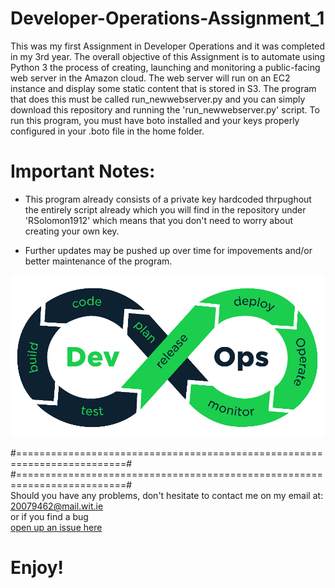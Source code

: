 # Developer-Operations-Assignment_1
This was my first Assignment in Developer Operations and it was completed in my 3rd year. The overall objective of this Assignment is to automate using Python 3 the process of creating, launching and monitoring a public-facing web server in the Amazon cloud. The web
server will run on an EC2 instance and display some static content that is stored in S3. The
program that does this must be called run_newwebserver.py and you can simply download this repository and running the 'run_newwebserver.py'
script. To run this program, you must have boto installed and your keys properly configured in your .boto file in the home folder. 

# Important Notes:
- This program already consists of a private key hardcoded thrpughout the entirely script already which you will find in the repository under 'RSolomon1912' which means that you don't need to worry about creating your own key.

- Further updates may be pushed up over time for impovements and/or better maintenance of the program.



<img src="IMG/Devops.png" width="900">




#=========================================================================#
#=========================================================================#
<br> Should you have any problems, don't hesitate to contact me on my email at:</br>
[20079462@mail.wit.ie](mailto:20079462@mail.wit.ie)
<br>or if you find a bug </br>[open up an issue here](https://github.com/EazyRob97/https://github.com/robertsolomon97/Developer-Operations-Assignment_1/issues)


# Enjoy!
